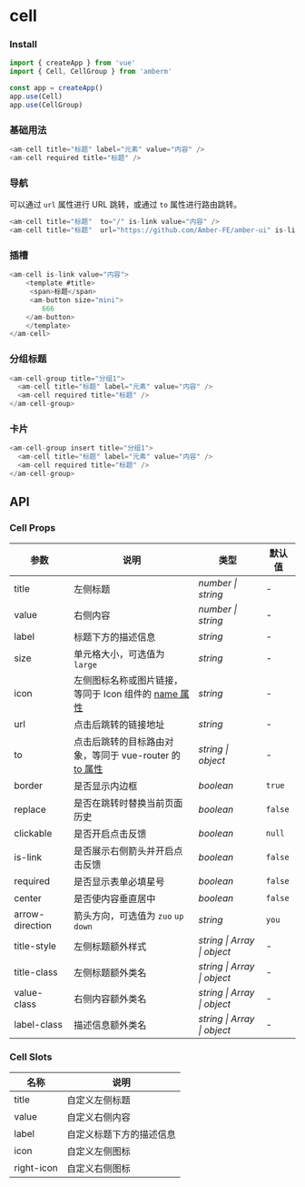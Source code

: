 # cell

### Install

```js
import { createApp } from 'vue'
import { Cell, CellGroup } from 'amberm'

const app = createApp()
app.use(Cell)
app.use(CellGroup)
```

### 基础用法

```js
<am-cell title="标题" label="元素" value="内容" />
<am-cell required title="标题" />
```

### 导航

可以通过 `url` 属性进行 URL 跳转，或通过 `to` 属性进行路由跳转。

```js
<am-cell title="标题"  to="/" is-link value="内容" />
<am-cell title="标题"  url="https://github.com/Amber-FE/amber-ui" is-link value="内容" />
```

### 插槽

```js
<am-cell is-link value="内容">
    <template #title>
     <span>标题</span>
     <am-button size="mini">
        666
    </am-button>
    </template>
</am-cell>
```

### 分组标题

```js
<am-cell-group title="分组1">
  <am-cell title="标题" label="元素" value="内容" />
  <am-cell required title="标题" />
</am-cell-group>
```

### 卡片

```js
<am-cell-group insert title="分组1">
  <am-cell title="标题" label="元素" value="内容" />
  <am-cell required title="标题" />
</am-cell-group>
```

## API

### Cell Props

| 参数 | 说明 | 类型 | 默认值 |
| --- | --- | --- | --- |
| title | 左侧标题 | _number \| string_ | - |
| value | 右侧内容 | _number \| string_ | - |
| label | 标题下方的描述信息 | _string_ | - |
| size | 单元格大小，可选值为 `large` | _string_ | - |
| icon | 左侧图标名称或图片链接，等同于 Icon 组件的 [name 属性](#/zh-CN/icon#props) | _string_ | - |
| url | 点击后跳转的链接地址 | _string_ | - |
| to | 点击后跳转的目标路由对象，等同于 vue-router 的 [to 属性](https://router.vuejs.org/zh/api/#to) | _string \| object_ | - |
| border | 是否显示内边框 | _boolean_ | `true` |
| replace | 是否在跳转时替换当前页面历史 | _boolean_ | `false` |
| clickable | 是否开启点击反馈 | _boolean_ | `null` |
| is-link | 是否展示右侧箭头并开启点击反馈 | _boolean_ | `false` |
| required | 是否显示表单必填星号 | _boolean_ | `false` |
| center | 是否使内容垂直居中 | _boolean_ | `false` |
| arrow-direction | 箭头方向，可选值为 `zuo` `up` `down` | _string_ | `you` |
| title-style | 左侧标题额外样式 | _string \| Array \| object_ | - |
| title-class | 左侧标题额外类名 | _string \| Array \| object_ | - |
| value-class | 右侧内容额外类名 | _string \| Array \| object_ | - |
| label-class | 描述信息额外类名 | _string \| Array \| object_ | - |

### Cell Slots

| 名称       | 说明                     |
| ---------- | ------------------------ |
| title      | 自定义左侧标题           |
| value      | 自定义右侧内容           |
| label      | 自定义标题下方的描述信息 |
| icon       | 自定义左侧图标           |
| right-icon | 自定义右侧图标           |
